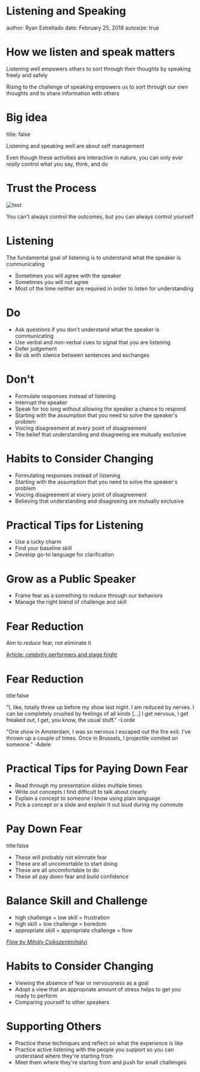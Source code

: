 Listening and Speaking
========================================================
author: Ryan Estrellado
date: February 25, 2018
autosize: true

How we listen and speak matters 
========================================================

Listening well empowers others to sort through their thoughts by speaking freely and safely  

Rising to the challenge of speaking empowers us to sort through our own thoughts
and to share information with others

Big idea 
========================================================
title: false 

Listening and speaking well are about self management 

Even though these activities are interactive in nature, you can only
ever *really* control what you say, think, and do  

Trust the Process 
========================================================

![test](https://media.giphy.com/media/l0NwNrl4BtDD7JCx2/giphy.gif)

You can't always control the outcomes, but you can always control yourself 

Listening 
========================================================

The fundamental goal of listening is to understand what the speaker is communicating 

- Sometimes you will agree with the speaker 
- Sometimes you will not agree 
- Most of the time neither are required in order to listen for understanding 

Do 
========================================================

- Ask questions if you don't understand what the speaker is communicating 
- Use verbal and non-verbal cues to signal that you are listening 
- Defer judgement 
- Be ok with silence between sentences and exchanges 

Don't 
========================================================

- Formulate responses instead of listening 
- Interrupt the speaker 
- Speak for too long without allowing the speaker a chance to respond 
- Starting with the assumption that you need to solve the speaker's problem 
- Voicing disagreement at every point of disagreement 
- The belief that understanding and disagreeing are mutually exclusive 

Habits to Consider Changing 
======================================================== 

- Formulating responses instead of listening 
- Starting with the assumption that you need to solve the speaker's problem 
- Voicing disagreement at every point of disagreement 
- Believing that understanding and disagreeing are mutually exclusive 

Practical Tips for Listening
========================================================

- Use a lucky charm 
- Find your baseline skill 
- Develop go-to language for clarification 

Grow as a Public Speaker 
========================================================

- Frame fear as a something to reduce through our behaviors 
- Manage the right blend of challenge and skill 

Fear Reduction 
========================================================

Aim to *reduce* fear, not eliminate it 

[Article: celebrity performers and stage fright](https://www.refinery29.com/2016/05/111114/celebrity-quotes-stage-fright-anxiety#slide-2)

Fear Reduction 
========================================================
title:false

"I, like, totally threw up before my show last night. I am reduced by nerves. I can be completely crushed by feelings of all kinds [...] I get nervous, I get freaked out, I get, you know, the usual stuff." -Lorde 

"One show in Amsterdam, I was so nervous I escaped out the fire exit. I've thrown up a couple of times. Once in Brussels, I projectile vomited on someone.” -Adele

Practical Tips for Paying Down Fear
========================================================

- Read through my presentation slides multiple times 
- Write out concepts I find difficult to talk about clearly 
- Explain a concept to someone I know using plain language 
- Pick a concept or a slide and explain it out loud during my commute

Pay Down Fear 
========================================================
title:false 

- These will probably not elimnate fear  
- These are all uncomortable to start doing 
- These are all uncomfortable to do 
- These all pay down fear and build confidence 

Balance Skill and Challenge 
======================================================== 

- high challenge + low skill = frustration 
- high skill + low challenge = boredom 
- appropriate skill + appropriate challenge = flow  

*[Flow by Mihály Csíkszentmihályi](https://en.wikipedia.org/wiki/Flow_(psychology))*

Habits to Consider Changing 
======================================================== 

- Viewing the absence of fear or nervousness as a goal 
- Adopt a view that an appropriate amount of stress helps to get you ready to perform 
- Comparing yourself to other speakers 

Supporting Others 
========================================================

- Practice these techniques and reflect on what the experience is like 
- Practice active listening with the people you support so you can understand 
where they're starting from 
- Meet them where they're starting from and push for small challenges 

